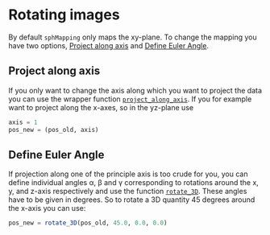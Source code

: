 # Rotating images

By default `sphMapping` only maps the xy-plane. To change the mapping you have two options, [Project along axis](@ref) and [Define Euler Angle](@ref).

## Project along axis

If you only want to change the axis along which you want to project the data you can use the wrapper function [`project_along_axis`](@ref). If you for example want to project along the x-axes, so in the yz-plane use

```julia
axis = 1
pos_new = (pos_old, axis)
```

## Define Euler Angle

If projection along one of the principle axis is too crude for you, you can define individual angles α, β and γ corresponding to rotations around the x, y, and z-axis respectively and use the function [`rotate_3D`](@ref).
These angles have to be given in degrees.
So to rotate a 3D quantity 45 degrees around the x-axis you can use:

```julia
pos_new = rotate_3D(pos_old, 45.0, 0.0, 0.0)
```
